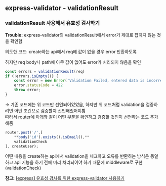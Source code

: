 ## express-validator - validationResult

### validationResult 사용해서 유효성 검사하기

**Trouble:** express-validator의 validationResult에서 error가 제대로 잡히지 않는 것을 확인함  

의도한 코드: create하는 api에서 req에 값이 없을 경우 error 반환하도록  

하지만 req body나 path에 아무 값이 없어도 error가 처리되지 않음을 확인  

```jsx
const errors = validationResult(req)
if (!errors.isEmpty()) {
    const error = new Error('Validation Failed, entered data is incorrect.')
    error.statusCode = 422
    throw error;
}
```

→ 기존 코드에는 위 코드만 선언되어있었음, 하지만 위 코드처럼 validation을 검증하려면 어떤 조건으로 검증할지 선언해줬어야함  
따라서 router에 아래와 같이 어떤 부분을 확인하고 검증할 것인지 선언하는 코드 추가해줌  

```jsx
router.post('/',[
    **body('id').exists().isEmail(),**
    validationCheck
], createUser);
```

어떤 내용을 create하는 api에서 validation을 체크하고 오류를 반환하는 방식은 동일하고 api 기능을 하기 전에 미리 처리되어야 하기 때문에 middleware로 구현(validationCheck)  

**참고:** [[express] 유효성 검사를 위한 express-validator 사용하기](https://charming-kyu.tistory.com/14)